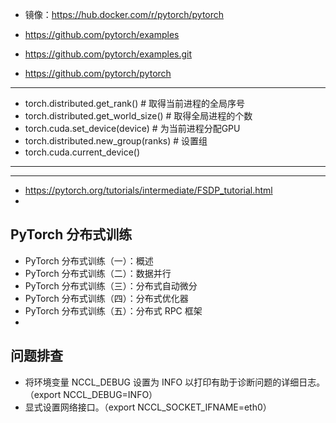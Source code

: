 

- 镜像：https://hub.docker.com/r/pytorch/pytorch


- https://github.com/pytorch/examples
- https://github.com/pytorch/examples.git
- https://github.com/pytorch/pytorch

---



- torch.distributed.get_rank() # 取得当前进程的全局序号
- torch.distributed.get_world_size() # 取得全局进程的个数
- torch.cuda.set_device(device) # 为当前进程分配GPU
- torch.distributed.new_group(ranks) # 设置组
- torch.cuda.current_device()


---








---


- https://pytorch.org/tutorials/intermediate/FSDP_tutorial.html
- 



## PyTorch 分布式训练



- PyTorch 分布式训练（一）：概述
- PyTorch 分布式训练（二）：数据并行
- PyTorch 分布式训练（三）：分布式自动微分
- PyTorch 分布式训练（四）：分布式优化器
- PyTorch 分布式训练（五）：分布式 RPC 框架
- 






## 问题排查


- 将环境变量 NCCL_DEBUG 设置为 INFO 以打印有助于诊断问题的详细日志。（export NCCL_DEBUG=INFO）
- 显式设置网络接口。（export NCCL_SOCKET_IFNAME=eth0）



